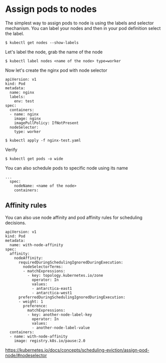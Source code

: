 # Assign pods to nodes

The simplest way to assign pods to node is using the labels and selector mechanism. You can label your nodes and then in your pod definition select the label. 

```
$ kubectl get nodes --show-labels
```

Let's label the node, grab the name of the node

```
$ kubectl label nodes <name of the node> type=worker
```

Now let's create the nginx pod with node selector

```
apiVersion: v1
kind: Pod
metadata:
  name: nginx
  labels:
    env: test
spec:
  containers:
  - name: nginx
    image: nginx
    imagePullPolicy: IfNotPresent
  nodeSelector:
    type: worker
```

```
$ kubectl apply -f nginx-test.yaml
```

Verify

```
$ kubectl get pods -o wide
```

You can also schedule pods to specific node using its name

```
...
  spec:
    nodeName: <name of the node>
    containers:
```

## Affinity rules

You can also use node affinity and pod affinity rules for scheduling decisions.

```
apiVersion: v1
kind: Pod
metadata:
  name: with-node-affinity
spec:
  affinity:
    nodeAffinity:
      requiredDuringSchedulingIgnoredDuringExecution:
        nodeSelectorTerms:
        - matchExpressions:
          - key: topology.kubernetes.io/zone
            operator: In
            values:
            - antarctica-east1
            - antarctica-west1
      preferredDuringSchedulingIgnoredDuringExecution:
      - weight: 1
        preference:
          matchExpressions:
          - key: another-node-label-key
            operator: In
            values:
            - another-node-label-value
  containers:
  - name: with-node-affinity
    image: registry.k8s.io/pause:2.0
```

https://kubernetes.io/docs/concepts/scheduling-eviction/assign-pod-node/#nodeselector
